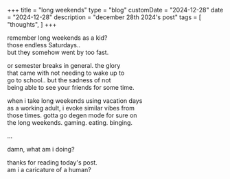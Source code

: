 +++
title = "long weekends"
type = "blog"
customDate = "2024-12-28"
date = "2024-12-28"
description = "december 28th 2024's post"
tags = [
    "thoughts",
]
+++

remember long weekends as a kid?\
those endless Saturdays..\
but they somehow went by too fast.

or semester breaks in general. the glory\
that came with not needing to wake up to\
go to school.. but the sadness of not\
being able to see your friends for some time.

when i take long weekends using vacation days\
as a working adult, i evoke similar vibes from\
those times. gotta go degen mode for sure on\
the long weekends. gaming. eating. binging.

...

damn, what am i doing?

thanks for reading today's post.\
am i a caricature of a human?